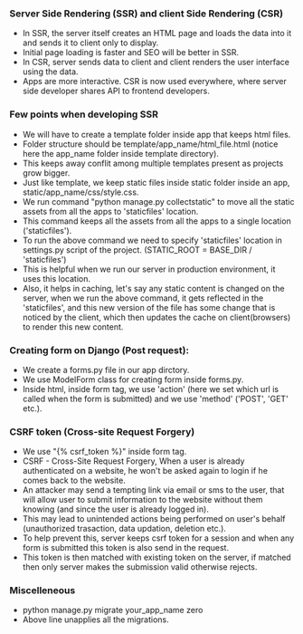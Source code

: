 ### Server Side Rendering (SSR) and client Side Rendering (CSR)
- In SSR, the server itself creates an HTML page and loads the data into it and sends it to client only to display.
- Initial page loading is faster and SEO will be better in SSR.
- In CSR, server sends data to client and client renders the user interface using the data.
- Apps are more interactive. CSR is now used everywhere, where server side developer shares API to frontend developers.

### Few points when developing SSR
- We will have to create a template folder inside app that keeps html files.
- Folder structure should be template/app_name/html_file.html (notice here the app_name folder inside template directory).
- This keeps away conflit among multiple templates present as projects grow bigger.
- Just like template, we keep static files inside static folder inside an app, static/app_name/css/style.css.
- We run command "python manage.py collectstatic" to move all the static assets from all the apps to 'staticfiles' location.
- This command keeps all the assets from all the apps to a single location ('staticfiles').
- To run the above command we need to specify 'staticfiles' location in settings.py script of the project. (STATIC_ROOT = BASE_DIR / 'staticfiles')
- This is helpful when we run our server in production environment, it uses this location.
- Also, it helps in caching, let's say any static content is changed on the server, when we run the above command, it gets reflected in the 'staticfiles', and this new version of the file has some change that is noticed by the client, which then updates the cache on client(browsers) to render this new content.


### Creating form on Django (Post request):
- We create a forms.py file in our app dirctory.
- We use ModelForm class for creating form inside forms.py.
- Inside html, inside form tag, we use 'action' (here we set which url is called when the form is submitted) and we use 'method' ('POST', 'GET' etc.).
### CSRF token (Cross-site Request Forgery)
- We use "{% csrf_token %}" inside form tag.
- CSRF - Cross-Site Request Forgery, When a user is already authenticated on a website, he won't be asked again to login if he comes back to the website.
- An attacker may send a tempting link via email or sms to the user, that will allow user to submit information to the website without them knowing (and since the user is already logged in).
- This may lead to unintended actions being performed on user's behalf (unauthorized trasaction, data updation, deletion etc.).
- To help prevent this, server keeps csrf token for a session and when any form is submitted this token is also send in the request.
- This token is then matched with existing token on the server, if matched then only server makes the submission valid otherwise rejects.

### Miscelleneous
- python manage.py migrate your_app_name zero
- Above line unapplies all the migrations.
